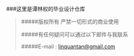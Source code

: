 ###这里是谭林权的毕业设计仓库

>#####版权所有 严禁一切形式的商业使用
>
>#####有任何疑问可以通过以下邮件与我联系
>
>#####E-mail : linquantan@gmail.com

